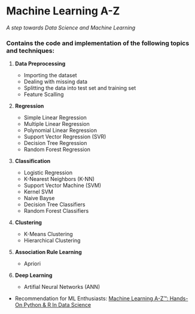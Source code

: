 # Machine Learning A-Z
*A step towards Data Science and Machine Learning*

### Contains the code and implementation of the following topics and techniques:

1. **Data Preprocessing**
	* Importing the dataset
	* Dealing with missing data
	* Splitting the data into test set and training set
	* Feature Scalling
2. **Regression**
	* Simple Linear Regression
	* Multiple Linear Regression
	* Polynomial Linear Regression
	* Support Vector Regression (SVR)
	* Decision Tree Regression
	* Random Forest Regression
	
3. **Classification**
	* Logistic Regression
	* K-Nearest Neighbors (K-NN)
	* Support Vector Machine (SVM)
	* Kernel SVM
	* Naive Bayse
	* Decision Tree Classifiers
	* Random Forest Classifiers
	
4. **Clustering**
	* K-Means Clustering
	* Hierarchical Clustering
	
5. **Association Rule Learning**
	* Apriori
	
6. **Deep Learning**
	* Artifial Neural Networks (ANN)	

* Recommendation for ML Enthusiasts: [Machine Learning A-Z™: Hands-On Python & R In Data Science](https://www.udemy.com/machinelearning/)


